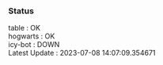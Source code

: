 ### Status


table : OK  
hogwarts : OK  
icy-bot : DOWN  
Latest Update : 2023-07-08 14:07:09.354671
